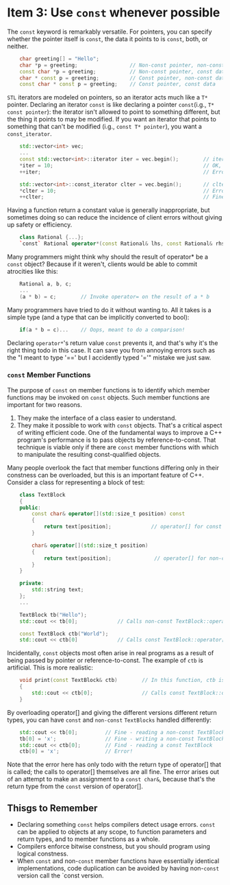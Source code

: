 # Item 3: Use `const` whenever possible

The `const` keyword is remarkably versatile. 
For pointers, you can specify whether the pointer itself is `const`, the data it points to is `const`, both, or neither.
```C++
    char greeting[] = "Hello";
    char *p = greeting;                 // Non-const pointer, non-const data
    const char *p = greeting;           // Non-const pointer, const data
    char * const p = greeting;          // Const pointer, non-const data
    const char * const p = greeting;    // Const pointer, const data
```

`STL` iterators are modeled on pointers, so an iterator acts much like a `T*` pointer. Declaring an iterator `const` is like declaring a pointer `const`(i.g., `T* const pointer`): the iterator isn't allowed to point to something different, but the thing it points to may be modified. If you want an iterator that points to something that can't be modified (i.g., `const T* pointer`), you want a `const_iterator`.
```c++
    std::vector<int> vec;
    ...
    const std::vector<int>::iterator iter = vec.begin();        // iter acts like a T* const
    *iter = 10;                                                 // OK, changes what iter points to
    ++iter;                                                     // Error! iter is const

    std::vector<int>::const_iterator clter = vec.begin();       // clter acts like a const T*
    *clter = 10;                                                // Error! *clter is const
    ++clter;                                                    // Fine, changes clter
```


Having a function return a constant value is generally inappropriate, but sometimes doing so can reduce the incidence of client errors without giving up safety or efficiency. 
```c++
    class Rational {...};
    `const` Rational operator*(const Rational& lhs, const Rational& rhs);
```
Many programmers might think why should the result of operator* be a `const` object? Because if it weren't, clients would be able to commit atrocities like this:
```c++
    Rational a, b, c;
    ...
    (a * b) = c;        // Invoke operator= on the result of a * b
```
Many programmers have tried to do it without wanting to. All it takes is a simple type (and a type that can be implicitly converted to bool): 
```c++
    if(a * b = c)...    // Oops, meant to do a comparison!
```
Declaring `operator*`'s return value `const` prevents it, and that's why it's the right thing todo in this case. It can save you from annoying errors such as the "I meant to type '==' but I accidently typed '='" mistake we just saw. 


### `const` Member Functions
The purpose of `const` on member functions is to identify which member functions may be invoked on `const` objects. Such member functions are important for two reasons.
1. They make the interface of a class easier to understand. 
2. They make it possible to work with `const` objects. That's a critical aspect of writing efficient code. One of the fundamental ways to improve a C++ program's performance is to pass objects by reference-to-const. That technique is viable only if there are `const` member functions with which to manipulate the resulting const-qualified objects. 


Many people overlook the fact that member functions differing only in their constness can be overloaded, but this is an important feature of C++. Consider a class for representing a block of test:
```C++
    class TextBlock
    {
    public:
        const char& operator[](std::size_t position) const
        {
            return text[position];             // operator[] for const objects
        }

        char& operator[](std::size_t position) 
        {
            return text[position];              // operator[] for non-const objects
        }
    }

    private:
        std::string text;
    };
    ...

    TextBlock tb("Hello");
    std::cout << tb[0];             // Calls non-const TextBlock::operator[]

    const TextBlock ctb("World");
    std::cout << ctb[0]             // Calls const TextBlock::operator[]
```
Incidentally, `const` objects most often arise in real programs as a result of being passed by pointer or reference-to-const. The example of `ctb` is artificial. This is more realistic:
```c++
    void print(const TextBlock& ctb)        // In this function, ctb is const
    {
        std::cout << ctb[0];                // Calls const TextBlock::operator[]
    }
```
By overloading operator[] and giving the different versions different return types, you can have `const` and `non-const` `TextBlocks` handled differently:
```c++
    std::cout << tb[0];         // Fine - reading a non-const TextBlock
    tb[0] = 'x';                // Fine - writing a non-const TextBlock
    std::cout << ctb[0];        // Find - reading a const TextBlock
    ctb[0] = 'x';               // Error!
```
Note that the error here has only todo with the return type of operator[] that is called; the calls to operator[] themselves are all fine. The error arises out of an attempt to make an assignment to a `const char&`, because that's the return type from the `const` version of operator[].


## Thisgs to Remember
* Declaring something `const` helps compilers detect usage errors. `const` can be applied to objects at any scope, to function parameters and return types, and to member functions as a whole.
* Compilers enforce bitwise constness, but you should program using logical constness.
* When `const` and non-`const` member functions have essentially identical implementations, code duplication can be avoided by having non-`const` version call the `const version.